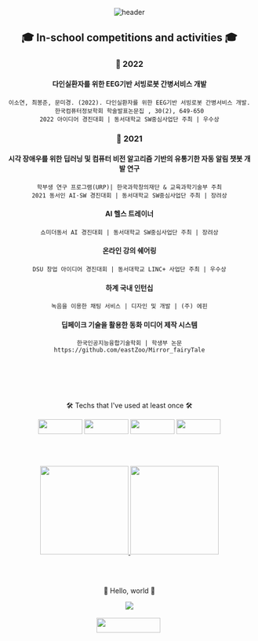 <div align=center>
  
  ![header](https://capsule-render.vercel.app/api?type=waving&color=auto&height=250&section=header&text=77r77ung&fontSize=70)
  

## 🎓 In-school competitions and activities 🎓

  ### 📑 2022
  
  #### 다인실환자를 위한 EEG기반 서빙로봇 간병서비스 개발
  ```
  이소연, 최봉준, 문미경. (2022). 다인실환자를 위한 EEG기반 서빙로봇 간병서비스 개발. 한국컴퓨터정보학회 학술발표논문집 , 30(2), 649-650
  2022 아이디어 경진대회 | 동서대학교 SW중심사업단 주최 | 우수상
  ```

  ### 📑 2021
  
  #### 시각 장애우를 위한 딥러닝 및 컴퓨터 비전 알고리즘 기반의 유통기한 자동 알림 챗봇 개발 연구
  ```
  학부생 연구 프로그램(URP)| 한국과학창의재단 & 교육과학기술부 주최
  2021 동서인 AI·SW 경진대회 | 동서대학교 SW중심사업단 주최 | 장려상
  ```

  #### AI 헬스 트레이너
  ```
  쇼미더동서 AI 경진대회 | 동서대학교 SW중심사업단 주최 | 장려상
  ```

  #### 온라인 강의 쉐어링
  ```
  DSU 창업 아이디어 경진대회 | 동서대학교 LINC+ 사업단 주최 | 우수상
  ```

  #### 하계 국내 인턴십
  ```
  녹음을 이용한 채팅 서비스 | 디자인 및 개발 | (주) 에핀
  ```

  #### 딥페이크 기술을 활용한 동화 미디어 제작 시스템
  ```
  한국인공지능융합기술학회 | 학생부 논문
  https://github.com/eastZoo/Mirror_fairyTale
  ```
</div>

<br/><br/><br/><br/>

<div align=center>
  <p>🛠 Techs that I've used at least once 🛠</p>
  <p>
    <img src="https://img.shields.io/badge/Python-3766AB?style=flat-square&logo=Python&logoColor=white" height = '30' width = '90'/>
    <img src="https://img.shields.io/badge/Java-007396?style=flat-square&logo=Java&logoColor=white" height = '30' width = '90'/>
    <img src="https://img.shields.io/badge/C-F26822?style=flat-square&logo=C&logoColor=white" height = '30' width = '90'/>
    <img src="https://img.shields.io/badge/JavaScirpt-007396?style=flat-square&logo=JavaScript&logoColor=white" height = '30' width = '90'/>
  </p>
</div>

<br/><br/>

<div align=center>
  <a href = 'https://github.com/77r77ung'>
    <img height = '180em' src = "https://github-readme-stats.vercel.app/api?username=77r77ung&theme=buefy&show_icons=true"/>
    <img height = '180em' src = "https://github-readme-stats.vercel.app/api/top-langs/?username=77r77ung"/>
  </a>
</div>
  
<br/><br/>

<div align=center>
  <p> 🤗 Hello, world 🤗 </p>
  <a href="https://hits.seeyoufarm.com"><img src="https://hits.seeyoufarm.com/api/count/incr/badge.svg?url=https%3A%2F%2Fgithub.com%2F77r77ung&count_bg=%23B5C9FF&title_bg=%23B1E5A3&icon=instacart.svg&icon_color=%23FF9300&title=hello%2C+world%21&edge_flat=false"/></a>
</div>

<br/>

<div align=center>
  <a href = 'https://www.instagram.com/https://www.instagram.com/o.cao_/'>
    <img src="https://img.shields.io/badge/Instagram-E4405F?style=flat-square&logo=Instagram&logoColor=white&link=https://www.instagram.com/https://www.instagram.com/o.cao_/" height = '30' width = '130'/></a>&nbsp
</div>
